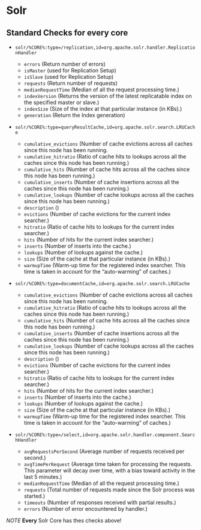 # Solr

## Standard Checks for **every** core

- `solr/%CORE%:type=/replication,id=org.apache.solr.handler.ReplicationHandler`

    * `errors` (Return number of errors)
    * `isMaster` (used for Replication Setup)
    * `isSlave` (used for Replication Setup)
    * `requests` (Return number of requests)
    * `medianRequestTime` (Median of all the request processing time.)
    * `indexVersion` (Returns the version of the latest replicatable index on the specified master or slave.)
    * `indexSize` (Size of the index at that particular instance (in KBs).)
    * `generation` (Return the Index generation)


- `solr/%CORE%:type=queryResultCache,id=org.apache.solr.search.LRUCache`

    * `cumulative_evictions` (Number of cache evictions across all caches since this node has been running.
    * `cumulative_hitratio` (Ratio of cache hits to lookups across all the caches since this node has been running.)
    * `cumulative_hits` (Number of cache hits across all the caches since this node has been running.)
    * `cumulative_inserts` (Number of cache insertions across all the caches since this node has been running.)
    * `cumulative_lookups` (Number of cache lookups across all the caches since this node has been running.)
    * `description` ()
    * `evictions` (Number of cache evictions for the current index searcher.)
    * `hitratio` (Ratio of cache hits to lookups for the current index searcher.)
    * `hits` (Number of hits for the current index searcher.)
    * `inserts` (Number of inserts into the cache.)
    * `lookups` (Number of lookups against the cache.)
    * `size` (Size of the cache at that particular instance (in KBs).)
    * `warmupTime` (Warm-up time for the registered index searcher. This time is taken in account for the “auto-warming” of caches.)


- `solr/%CORE%:type=documentCache,id=org.apache.solr.search.LRUCache`

    * `cumulative_evictions` (Number of cache evictions across all caches since this node has been running.
    * `cumulative_hitratio` (Ratio of cache hits to lookups across all the caches since this node has been running.)
    * `cumulative_hits` (Number of cache hits across all the caches since this node has been running.)
    * `cumulative_inserts` (Number of cache insertions across all the caches since this node has been running.)
    * `cumulative_lookups` (Number of cache lookups across all the caches since this node has been running.)
    * `description` ()
    * `evictions` (Number of cache evictions for the current index searcher.)
    * `hitratio` (Ratio of cache hits to lookups for the current index searcher.)
    * `hits` (Number of hits for the current index searcher.)
    * `inserts` (Number of inserts into the cache.)
    * `lookups` (Number of lookups against the cache.)
    * `size` (Size of the cache at that particular instance (in KBs).)
    * `warmupTime` (Warm-up time for the registered index searcher. This time is taken in account for the “auto-warming” of caches.)


- `solr/%CORE%:type=/select,id=org.apache.solr.handler.component.SearchHandler`

    * `avgRequestsPerSecond` (Average number of requests received per second.)
    * `avgTimePerRequest` (Average time taken for processing the requests. This parameter will decay over time, with a bias toward activity in the last 5 minutes.)
    * `medianRequestTime` (Median of all the request processing time.)
    * `requests` (Total number of requests made since the Solr process was started.)
    * `timeouts` (Number of responses received with partial results.)
    * `errors` (Number of error encountered by handler.)


*NOTE*
**Every** Solr Core has thes checks above!
